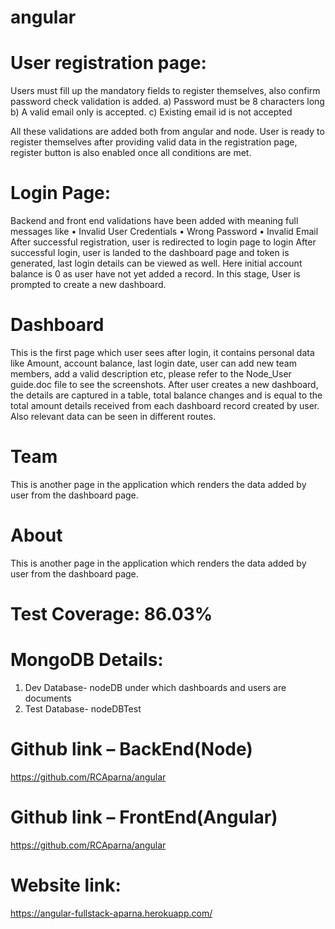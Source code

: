 # angular

# User registration page:
Users must fill up the mandatory fields to register themselves, also confirm password check validation is added.
a) Password must be 8 characters long
b) A valid email only is accepted.
c) Existing email id is not accepted

All these validations are added both from angular and node. User is ready to register themselves after providing valid data in the registration page, register button is also enabled once all conditions are met.

# Login Page:
Backend and front end validations have been added with meaning full messages like 
•	Invalid User Credentials
•	Wrong Password
•	Invalid Email
After successful registration, user is redirected to login page to login
After successful login, user is landed to the dashboard page and token is generated, last login details can be viewed as well. Here initial account balance is 0 as user have not yet added a record.
In this stage, User is prompted to create a new dashboard.

# Dashboard 
This is the first page which user sees after login, it contains personal data like Amount, account balance, last login date, user can add new team members, add a valid description etc, please refer to the Node_User guide.doc file to see the screenshots. After user creates a new dashboard, the details are captured in a table, total balance changes and is equal to the total amount details received from each dashboard record created by user. Also relevant data can be seen in different routes. 

# Team
This is another page in the application which renders the data added by user from the dashboard page.

# About 
This is another page in the application which renders the data added by user from the dashboard page.

# Test Coverage: 86.03%

# MongoDB Details:
1.	Dev Database- nodeDB under which dashboards and users are documents
2.	Test Database- nodeDBTest 

# Github link – BackEnd(Node)
https://github.com/RCAparna/angular
# Github link – FrontEnd(Angular)
https://github.com/RCAparna/angular
# Website link:
https://angular-fullstack-aparna.herokuapp.com/




